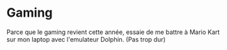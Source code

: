 # Gaming
Parce que le gaming revient cette année, essaie de me battre à Mario Kart sur mon laptop avec l'emulateur Dolphin.
(Pas trop dur)